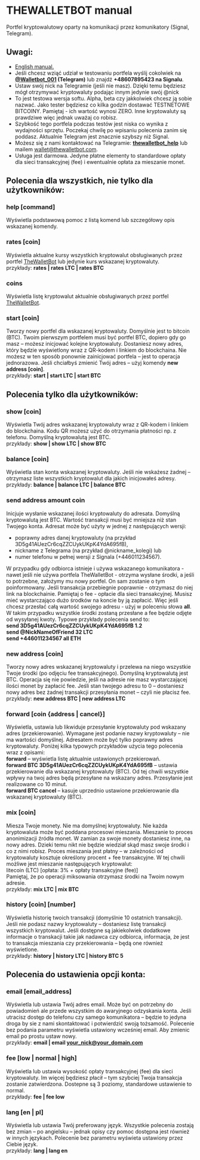 # THEWALLETBOT manual        
Portfel kryptowalutowy oparty na komunikacji przez komunikatory (Signal, Telegram).        
## Uwagi:        
* <a href="https://github.com/domator4x4/TheWalletBot/blob/master/README.md">English manual.</a>        
* Jeśli chcesz wziąć udział w testowaniu portfela wyślij cokolwiek na <strong><a href="https://t.me/@Walletbot_001" target="_blank">@Walletbot_001</a> (Telegram)</strong> lub znajdź <strong>+48607895423 na Signalu</strong>.        
* Ustaw swój nick na Telegramie (jeśli nie masz). Dzięki temu będziesz mógł otrzymywać kryptowaluty podając innym jedynie swój @nick        
* To jest testowa wersja softu. Alpha, beta czy jakkolwiek chcesz ją sobie nazwać. Jako tester będziesz co kilka godzin dostawać TESTNETOWE BITCOINY. Pamiętaj - ich wartość wynosi ZERO. Inne kryptowaluty są prawdziwe więc jednak uważaj co robisz.        
* Szybkość tego portfela podczas testów jest niska co wynika z wydajności sprzętu. Poczekaj chwilę po wpisaniu polecenia zanim się poddasz. Aktualnie Telegram jest znacznie szybszy niż Signal.        
* Możesz się z nami kontaktować na Telegramie: <strong><a href="https://t.me/thewalletbot_help" target="_blank">thewalletbot_help</a></strong> lub mailem wallet@thewalletbot.com.        
* Usługa jest darmowa. Jedyne płatne elementy to standardowe opłaty dla sieci transakcyjnej (fee) i ewentualnie opłata za mieszanie monet.        
## Polecenia dla wszystkich, nie tylko dla użytkowników:        
### <strong>help [command]</strong>        
Wyświetla podstawową pomoc z listą komend lub szczegółowy opis wskazanej komendy.        
        
### <strong>rates [coin]</strong>        
Wyświetla aktualne kursy wszystkich kryptowalut obsługiwanych przez portfel <a href="http://thewalletbot.com/">TheWalletBot</a> lub jedynie kurs wskazanej kryptowaluty.        
przykłady: <strong>rates | rates LTC | rates BTC</strong>        
        
### <strong>coins</strong>        
Wyświetla listę kryptowalut aktualnie obsługiwanych  przez portfel <a href="http://thewalletbot.com/">TheWalletBot</a>.        
        
### <strong>start [coin]</strong>        
Tworzy nowy portfel dla wskazanej kryptowaluty. Domyślnie jest to bitcoin (BTC). Twoim pierwszym portfelem musi być  portfel BTC, dopiero gdy go masz – możesz inicjować kolejne kryptowaluty. Dostaniesz nowy adres, który będzie wyświetlony wraz z QR-kodem i linkiem do blockchaina. Nie możesz w ten sposób ponownie zainicjować portfela – jest to operacja jednorazowa. Jeśli chciałbyś zmienić Twój adres – użyj komendy <strong>new address [coin]</strong>.        
przykłady: <strong>start | start LTC | start BTC</strong>        
        
## Polecenia tylko dla użytkowników:        
### <strong>show [coin]</strong>        
Wyświetla Twój adres wskazanej kryptowaluty wraz z QR-kodem i linkiem do blockchaina. Kodu QR możesz użyć do otrzymania płatności np. z telefonu. Domyślną kryptowalutą jest BTC.        
przykłady: <strong>show | show LTC | show BTC</strong>        
### <strong>balance [coin]</strong>        
Wyświetla stan konta wskazanej kryptowaluty. Jeśli nie wskażesz żadnej – otrzymasz liste wszystkich kryptowalut dla jakich inicjowałeś adresy.        
przykłady: <strong>balance | balance LTC | balance BTC</strong>        
### <strong>send address amount coin</strong>        
Inicjuje wysłanie wskazanej ilości kryptowaluty do adresata. Domyślną kryptowalutą jest BTC. Wartość transakcji musi być mniejsza niż stan Twojego konta. Adresat może być użyty w jednej z następujących wersji:        
- poprawny adres danej kryptowaluty (na przykład 3D5g41AUezCr6cqZZCUykUKpK4YdA695fB),        
- nickname z Telegrama (na przykład  @nickname_kolegi) lub        
- numer telefonu w pełnej wersji z Signala (+446011234567). 

W przypadku gdy odbiorca istnieje i używa wskazanego komunikatora - nawet jeśli nie używa portfela TheWalletBot - otrzyma wysłane środki, a jeśli to potrzebne, założymy mu nowy portfel. On sam zostanie o tym poinformowany. Jeśli transakcja przebiegnie poprawnie - otrzymasz do niej link na blockchainie. Pamiętaj o fee - opłacie dla sieci transakcyjnej. Musisz mieć wystarczająco dużo środków na koncie by ją zapłacić. Więc jeśli chcesz przesłać całą wartość swojego adresu - użyj w poleceniu słowa <strong>all</strong>. W takim przypadku wszystkie środki zostaną przesłane a fee będzie odjęte od wysyłanej kwoty. Typowe przykłady polecenia send to:        
<strong>send 3D5g41AUezCr6cqZZCUykUKpK4YdA695fB 1.2        
send @NickNameOfFriend 32 LTC        
send +446011234567 all ETH</strong>        
        
### <strong>new address [coin]</strong>        
Tworzy nowy adres wskazanej kryptowaluty i przelewa na niego wszystkie Twoje środki (po odjęciu fee transakcyjnego). Domyślną kryptowalutą jest BTC. Operacja się nie powiedzie, jeśli na adresie nie masz wystarczającej ilości monet by zapłacić fee. Jeśli stan twojego adresu to 0 – dostaniesz nowy adres bez żadnej transakcji przesyłania monet – czyli nie płacisz fee.        
przykłady: <strong>new address BTC | new address LTC</strong>        
        
### <strong>forward [coin {address | cancel}]</strong>        
Wyświetla, ustawia lub likwiduje przesyłanie kryptowaluty pod wskazany adres (przekierowanie). Wymagane jest podanie nazwy kryptowaluty – nie ma wartości domyślnej. Adresatem może być tylko poprawny adres kryptowaluty. Poniżej kilka typowych przykładów użycia tego polecenia wraz z opisami:        
<strong>forward</strong> – wyświetla listę aktualnie ustawionych przekierowań.        
<strong>forward BTC 3D5g41AUezCr6cqZZCUykUKpK4YdA695fB</strong> – ustawia przekierowanie dla wskazanej kryptowaluty (BTC). Od tej chwili wszystkie wpływy na twoj adres będą przesyłane na wskazany adres. Przesyłanie jest realizowane co 10 minut.        
<strong>forward BTC cancel</strong> – kasuje uprzednio ustawione przekierowanie dla wskazanej kryptowaluty (BTC).        
        
### <strong>mix [coin]</strong>        
Miesza Twoje monety. Nie ma domyślnej kryptowaluty. Nie każda kryptowaluta może być poddana procesowi mieszania. Mieszanie to proces anonimizacji źródła monet. W zamian za swoje monety dostaniesz inne, na nowy adres. Dzieki temu nikt nie będzie wiedział skąd masz swoje środki i co z nimi robisz. Proces mieszania jest płatny – w zależności od kryptowaluty kosztuje określony procent + fee transakcyjne. W tej chwili możliwe jest mieszanie następujących kryptowalut:   
litecoin (LTC) [opłata: 3% + opłaty transakcyjne (fee)]        
Pamiętaj, że po operacji miksowania otrzymasz środki na Twoim nowym adresie.        
przykłady: <strong>mix LTC | mix BTC</strong>        
        
### <strong>history [coin] [number]</strong>        
Wyświetla historię twoich transakcji (domyślnie 10 ostatnich transakcji). Jeśli nie podasz nazwy kryptowaluty – dostaniesz listę transakcji wszystkich kryptowalut. Jeśli dostępne są jakiekolwiek dodatkowe informacje o transkacji takie jak nadawca czy odbiorca, informacja, że jest to transakcja mieszania czy przekierowania – będą one również wyświetlone.        
przykłady: <strong>history | history LTC | history BTC 5</strong>        
        
## Polecenia do ustawienia opcji konta:        
        
### <strong>email [email_address]</strong>        
Wyświetla lub ustawia Twój adres email. Może być on potrzebny do powiadomień ale przede wszystkim do awaryjnego odzyskania konta. Jeśli utracisz dostęp do telefonu czy samego komunikatora – będzie to jedyna droga by sie z nami skontaktować i potwierdzić swoją tożsamość. Polecenie bez podania parametru wyświetla ustawiony wcześniej email. Aby zmienic email po prostu ustaw nowy.        
przykłady: <strong>email | email your_nick@your_domain.com</strong>        
        
### <strong>fee [low | normal | high]</strong>        
Wyświetla lub ustawia wysokość opłaty transakcyjnej (fee) dla sieci kryptowaluty. Im więcej będziesz płacił – tym szybciej Twoja transakcja zostanie zatwierdzona. Dostepne są 3 poziomy, standardowe ustawienie to normal.        
przykłady: <strong>fee | fee low</strong>        
        
### <strong>lang [en | pl]</strong>        
Wyświetla lub ustawia Twój preferowany język. Wszystkie polecenia zostają bez zmian – po angielsku – jednak opisy czy pomoc dostępna jest również w innych językach. Polecenie bez parametru wyświeta ustawiony przez Ciebie język.        
przykłady: <strong>lang | lang en</strong>         
        
